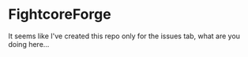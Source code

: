 # FightcoreForge

It seems like I've created this repo only for the issues tab, what are you doing here...
